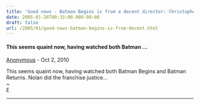```yaml
---
title: 'Good news - Batman Begins is from a decent director: Christopher Nolan'
date: 2005-01-26T00:33:00.000-08:00
draft: false
url: /2005/01/good-news-batman-begins-is-from-decent.html
---
```


#### This seems quaint now, having watched both Batman ...
[Anonymous]( "noreply@blogger.com") - <time datetime="2010-10-04T17:55:58.080-07:00">Oct 2, 2010</time>

This seems quaint now, having watched both Batman Begins and Batman Returns. Nolan did the franchise justice...  
~  
E
<hr />
